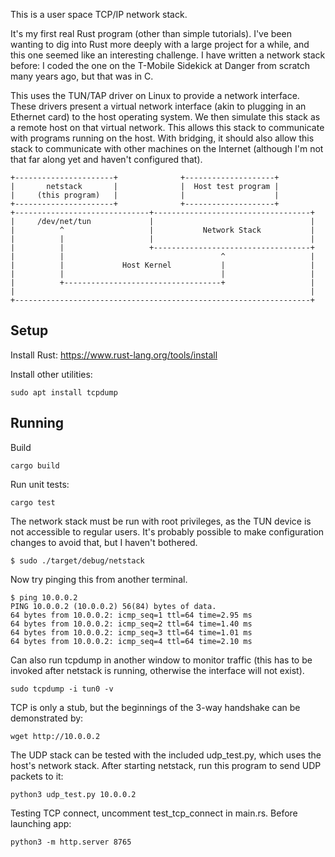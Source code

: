 This is a user space TCP/IP network stack.

It's my first real Rust program (other than simple tutorials). I've
been wanting to dig into Rust more deeply with a large project for a while,
and this one seemed like an interesting challenge. I have written a network
stack before: I coded the one on the T-Mobile Sidekick at Danger from scratch
many years ago, but that was in C.

This uses the TUN/TAP driver on Linux to provide a network interface. These
drivers present a virtual network interface (akin to plugging in an Ethernet
card) to the host operating system. We then simulate this stack as a remote
host on that virtual network. This allows this stack to communicate with
programs running on the host. With bridging, it should also allow this stack
to communicate with other machines on the Internet (although I'm not that
far along yet and haven't configured that).

    +----------------------+              +--------------------+
    |       netstack       |              |  Host test program |
    |     (this program)   |              |                    |
    +----------------------+              +--------------------+
    +------------------------------+-----------------------------------+
    |     /dev/net/tun             |                                   |
    |          ^                   |           Network Stack           |
    |          |                   |                                   |
    |          |                   +-----------------------------------+
    |          |                                   ^                   |
    |          |             Host Kernel           |                   |
    |          |                                   |                   |
    |          +-----------------------------------+                   |
    |                                                                  |
    +------------------------------------------------------------------+


## Setup

Install Rust: <https://www.rust-lang.org/tools/install>

Install other utilities:

    sudo apt install tcpdump

## Running

Build

    cargo build

Run unit tests:

    cargo test

The network stack must be run with root privileges, as the TUN device is
not accessible to regular users. It's probably possible to make configuration
changes to avoid that, but I haven't bothered.

    $ sudo ./target/debug/netstack

Now try pinging this from another terminal.

    $ ping 10.0.0.2
    PING 10.0.0.2 (10.0.0.2) 56(84) bytes of data.
    64 bytes from 10.0.0.2: icmp_seq=1 ttl=64 time=2.95 ms
    64 bytes from 10.0.0.2: icmp_seq=2 ttl=64 time=1.40 ms
    64 bytes from 10.0.0.2: icmp_seq=3 ttl=64 time=1.01 ms
    64 bytes from 10.0.0.2: icmp_seq=4 ttl=64 time=2.10 ms

Can also run tcpdump in another window to monitor traffic (this has to be
invoked after netstack is running, otherwise the interface will not exist).

    sudo tcpdump -i tun0 -v

TCP is only a stub, but the beginnings of the 3-way handshake can be
demonstrated by:

    wget http://10.0.0.2

The UDP stack can be tested with the included udp_test.py, which uses the
host's network stack. After starting netstack, run this program to
send UDP packets to it:

    python3 udp_test.py 10.0.0.2

Testing TCP connect, uncomment test_tcp_connect in main.rs. Before launching app:

    python3 -m http.server 8765